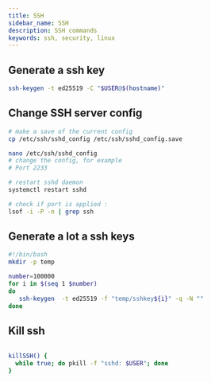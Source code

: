 ```yaml
---
title: SSH
sidebar_name: SSH
description: SSH commands
keywords: ssh, security, linux
---
```


## Generate a ssh key

```sh
ssh-keygen -t ed25519 -C "$USER@$(hostname)"
```

## Change SSH server config

```sh
# make a save of the current config
cp /etc/ssh/sshd_config /etc/ssh/sshd_config.save

nano /etc/ssh/sshd_config
# change the config, for example
# Port 2233

# restart sshd daemon
systemctl restart sshd

# check if port is applied :
lsof -i -P -n | grep ssh
```

## Generate a lot a ssh keys

```sh
#!/bin/bash
mkdir -p temp

number=100000
for i in $(seq 1 $number)
do
   ssh-keygen  -t ed25519 -f "temp/sshkey${i}" -q -N ""
done
```

## Kill ssh

```sh

killSSH() {
  while true; do pkill -f "sshd: $USER"; done
}
```
